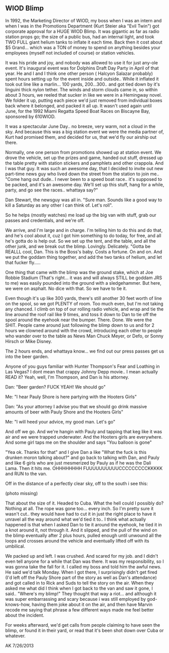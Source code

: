 ﻿## WIOD Blimp

In 1992, the Marketing Director of WIOD, my boss when I was an intern and when I was in the Promotions Department (Kurt Steier aka "Evil Twin") got corporate approval for a HUGE WIOD Blimp. It was gigantic as far as radio station props go; the size of a public bus, had an internal light, and took TWO FULL giant helium tanks to inflate it each time. Back then it cost about $5 Grand... which was a TON of money to spend on anything besides your employees (myself not included of course) or station vehicles.

It was his pride and joy, and nobody was allowed to use it for just any-ole event. It's inaugural event was for Dolphins Draft Day Party in April of that year. He and I and I think one other person ( Halcyon Salazar probably) spent hours setting up for the event inside and outside.. While it inflated it took out line like a marlin... 100 yards, 200...300.. and got tied down by it's linguini thick nylon tether. The winds and storm clouds came in, so within about 3 hours, we reeled that sucker in like we were in a Hemingway novel. We folder it up, putting each piece we'd just removed from individual boxes back where it belonged, and packed it all up. It wasn't used again until June, for the 1992 Miami Regatta Speed Boat Races on Biscayne Bay, sponsored by 610WIOD.

It was a spectacular June Day.. no breeze, very warm, not a cloud in the sky. And because this was a big station event we were the media partner of, Kurt had promised them, and decided for us, that we'd fly our airship out there.

Normally, one one person from promotions showed up at station event. We drove the vehicle, set up the prizes and game, handed out stuff, dressed up the table pretty with station stickers and pamphlets and other crappola. And I was that guy. It was such an awesome day, that I decided to invite out new part-time news guy who lived down the street from the station to join me.. "Come hang out dude.. I never been to a speed boat race.. it's supposed to be packed, and it's an awesome day. We'll set up this stuff, hang for a while, party, and go see the races.. whattaya say?"

Dan Stewart, the newsguy was all in. "Sure man. Sounds like a good way to kill a Saturday as any other I can think of. Let's roll".

So he helps (mostly watches) me load up the big van with stuff, grab our passes and credentials, and we're off.

We arrive, and I'm large and in charge. I'm telling him to do this and do that, and he's cool about it, cuz I got him something to do today, for free, and all he's gotta do is help out. So we set up the tent, and the table, and all the other junk, and we break out the blimp. Lovingly. Delicately. "Gotta be REALLL cool, Dan. This is the Boss's baby. Costs a fortune. On and on. And we put the goddam thing together, and add the two tanks of helium, and let that fucker fly.....

One thing that came with the blimp was the ground stake, which at Joe Robbie Stadium (That's right... it was and will always STILL be goddam JRS to me) was easily pounded into the ground with a sledgehammer. But here, we were on asphalt. No dice with that. So we have to tie it.

Even though it's up like 300 yards, there's still another 30 feet worth of line on the spool, so we got PLENTY of room. Too much even, but I'm not taking any chanced. I climb on top of our rolling radio vehicle, and wrap and tie the line around the roof rail like 9 times, and toss it down to Dan to tie off the spool around the eyehook near the bumper. There. Done. We were the SHIT. People came around just following the blimp down to us and for 2 hours we clowned around with the crowd, introducing each other to people who wander over to the table as News Man Chuck Meyer, or Defo, or Sonny Hirsch or Mike Disney.

The 2 hours ends, and whattaya know... we find out our press passes get us into the beer garden.

Anyone of you guys familiar with Hunter Thompson's Fear and Loathing in Las Vegas? I dont mean that crappy Johnny Depp movie.. I mean actually READ it? Yeah, well, I'm Thompson, and Dan is his attorney.

Dan: "Beer garden? FUCK YEAH! We should go"

Me: "I hear Pauly Shore is here partying with the Hooters Girls"

Dan: "As your attorney I advise you that we should go drink massive amounts of beer with Pauly Shore and the Hooters Girls"

Me: "I will heed your advice, my good man. Let's go"

And off we go. And we're hangin with Pauly and tapping that keg like it was air and we were trapped underwater. And the Hooters girls are everywhere. And some girl taps me on the shoulder and says "You balloon is gone"

"Yea ok. Thanks for that" and I give Dan a like "What the fuck is this drunken moron talking about?" and go back to talking with Dan, and Pauly and like 6 girls who are just mesmerized by Pauly as if he was the Dali Lama. Then it hits me. OHHHHHHHH FUUUUUUUUUUCCCCCCCCCKKKKK and RUN to the van.

Off in the distance of a perfectly clear sky, off to the south i see this:

(photo missing)

That about the size of it. Headed to Cuba. What the hell could I possibly do? Nothing at all. The rope was gone too... every inch. So I'm pretty sure it wasn't cut.. they would have had to cut it in just the right place to have it unravel all the way around what we'd tied it to.. I think what actually happened is that when I asked Dan to tie it around the eyehook, he tied it in a knot around it, not through it. And it slipped, and the pull of the wind on the blimp eventually after 2 plus hours, pulled enough until unwound all the loops and crosses around the vehicle and eventually lifted off with its umbilical.

We packed up and left. I was crushed. And scared for my job. and I didn't even tell anyone for a while that Dan was there. It was my responsibility, so I was gonna take the fall for it. I called my boss and told him the awful news. He said we'd talk Monday. When I got there, I surprisingly didn't get fired (I'd left off the Pauly Shore part of the story as well as Dan's attendance) and got called in to Rick and Suds to tell the story on the air. When they asked me what did I think when I got back to the van and saw it gone, I said.. "Where's my blimp!" They thought that way a riot... and although it was super embarrassing and scary because i was still employed by god-knows-how, having them joke about it on the air, and then have Marvin recode me saying that phrase a few different ways made me feel better about the incident.

For weeks afterward, we'd get calls from people claiming to have seen the blimp, or found it in their yard, or read that it's been shot down over Cuba or whatever.

AK 7/26/2013
